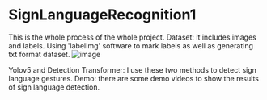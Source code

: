 # SignLanguageRecognition1
This is the whole process of the whole project.
Dataset: it includes images and labels. Using 'labelImg' software to mark labels as well as generating txt format dataset.
![image](https://user-images.githubusercontent.com/65652928/150300056-9ad1c557-6d31-4abb-b73f-8b270983b55a.png)

Yolov5 and Detection Transformer: I use these two methods to detect sign language gestures.
Demo: there are some demo videos to show the results of sign language detection.



